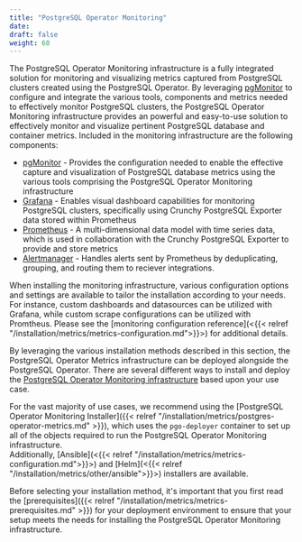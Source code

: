 ```yaml
---
title: "PostgreSQL Operator Monitoring"
date:
draft: false
weight: 60
---
```


The PostgreSQL Operator Monitoring infrastructure is a fully integrated solution for monitoring
and visualizing metrics captured from PostgreSQL clusters created using the PostgreSQL Operator.
By leveraging [pgMonitor][] to configure and integrate
the various tools, components and metrics needed to effectively monitor PostgreSQL clusters,
the PostgreSQL Operator Monitoring infrastructure provides an powerful and easy-to-use solution
to effectively monitor and visualize pertinent PostgreSQL database and container metrics.
Included in the monitoring infrastructure are the following components:

- [pgMonitor][] - Provides the configuration
needed to enable the effective capture and visualization of PostgreSQL database metrics using
the various tools comprising the PostgreSQL Operator Monitoring infrastructure
- [Grafana](https://grafana.com/) - Enables visual dashboard capabilities for monitoring
PostgreSQL clusters, specifically using Crunchy PostgreSQL Exporter data stored within Prometheus
- [Prometheus](https://prometheus.io/) - A multi-dimensional data model with time series data,
which is used in collaboration with the Crunchy PostgreSQL Exporter to provide and store
metrics
- [Alertmanager](https://prometheus.io/docs/alerting/latest/alertmanager/) - Handles alerts 
sent by Prometheus by deduplicating, grouping, and routing them to reciever integrations.

When installing the monitoring infrastructure, various configuration options and settings
are available to tailor the installation according to your needs.  For instance, custom dashboards
and datasources can be utilized with Grafana, while custom scrape configurations can be utilized
with Promtheus.  Please see the
[monitoring configuration reference](<{{< relref "/installation/metrics/metrics-configuration.md">}}>)
for additional details.

By leveraging the various installation methods described in this section, the PostgreSQL Operator
Metrics infrastructure can be deployed alongside the PostgreSQL Operator.  There are several
different ways to install and deploy the
[PostgreSQL Operator Monitoring infrastructure](https://www.pg.percona.com/developers/download-postgres/containers/postgres-operator)
based upon your use case.

For the vast majority of use cases, we recommend using the
[PostgreSQL Operator Monitoring Installer]({{< relref "/installation/metrics/postgres-operator-metrics.md" >}}),
which uses the `pgo-deployer` container to set up all of the objects required to
run the PostgreSQL Operator Monitoring infrastructure.  
Additionally, [Ansible](<{{< relref "/installation/metrics/metrics-configuration.md">}}>) and
[Helm](<{{< relref "/installation/metrics/other/ansible">}}>) installers are available.

Before selecting your installation method, it's important that you first read
the [prerequisites]({{< relref "/installation/metrics/metrics-prerequisites.md" >}}) for your
deployment environment to ensure that your setup meets the needs for installing
the PostgreSQL Operator Monitoring infrastructure.

[pgMonitor]: https://github.com/CrunchyData/pgmonitor
